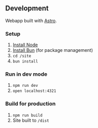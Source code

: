 ## Development

Webapp built with [Astro](https://astro.build/).

### Setup

1. [Install Node](https://nodejs.org/en)
1. [Install Bun](https://bun.sh/) (for package management)
1. `cd /site`
1. `bun install`

### Run in dev mode

1. `npm run dev`
1. `open localhost:4321`

### Build for production

1. `npm run build`
1. Site built to `/dist`
